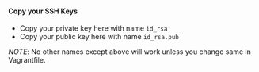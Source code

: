 #### Copy your SSH Keys

- Copy your private key here with name `id_rsa`
- Copy your public key here with name `id_rsa.pub`

*NOTE*: No other names except above will work unless you change same in Vagrantfile.